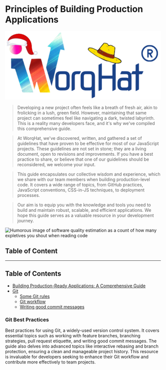 # Principles of Building Production Applications

![WorqHat Logo](images/WorqHat%20Christmas%20Registered.png)

> Developing a new project often feels like a breath of fresh air, akin to frolicking in a lush, green field. However, maintaining that same project can sometimes feel like navigating a dark, twisted labyrinth. This is a reality many developers face, and it's why we've compiled this comprehensive guide.

> At WorqHat, we've discovered, written, and gathered a set of guidelines that have proven to be effective for most of our JavaScript projects. These guidelines are not set in stone; they are a living document, open to revisions and improvements. If you have a best practice to share, or believe that one of our guidelines should be reconsidered, we welcome your input.

> This guide encapsulates our collective wisdom and experience, which we share with our team members when building production-level code. It covers a wide range of topics, from GitHub practices, JavaScript conventions, CSS-in-JS techniques, to deployment processes.

> Our aim is to equip you with the knowledge and tools you need to build and maintain robust, scalable, and efficient applications. We hope this guide serves as a valuable resource in your development journey.

![Humorous image of software quality estimation as a count of how many expletives
you shout when reading code](/images/code-meme.jpeg)


## Table of Content

<hr>

## Table of Contents

- [Building Production-Ready Applications: A Comprehensive Guide](#building-production-ready-applications-a-comprehensive-guide)
- [Git](./docs/git.md)
	- [Some Git rules](./docs/git.md#some-git-rules)
	- [Git workflow](./docs/git.md#git-workflow)
	- [Writing good commit messages](./docs/git.md#writing-good-commit-messages)


### Git Best Practices

Best practices for using Git, a widely-used version control system. It covers essential topics such as working with feature branches, branching strategies, pull request etiquette, and writing good commit messages. The guide also delves into advanced topics like interactive rebasing and branch protection, ensuring a clean and manageable project history. This resource is invaluable for developers seeking to enhance their Git workflow and contribute more effectively to team projects.